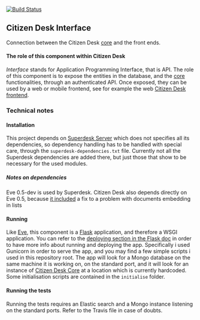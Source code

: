 [![Build Status](https://travis-ci.org/sourcefabric-innovation/citizendesk-interface.png?branch=master)](https://travis-ci.org/sourcefabric-innovation/citizendesk-interface)

## Citizen Desk Interface

Connection between the Citizen Desk [core][core] and the front ends.

#### The role of this component within Citizen Desk

*Interface* stands for Application Programming Interface, that is
API. The role of this component is to expose the entities in the
database, and the [core][core] functionalities, through an
authenticated API. Once exposed, they can be used by a web or mobile
frontend, see for example the web [Citizen Desk frontend][frontend].

### Technical notes

#### Installation

This project depends on [Superdesk Server][superdesk_server] which
does not specifies all its dependencies, so dependency handling has to
be handled with special care, through the `superdesk-dependencies.txt`
file. Currently not all the Superdesk dependencies are added there,
but just those that show to be necessary for the used modules.

##### Notes on dependencies

Eve 0.5-dev is used by Superdesk. Citizen Desk also depends directly
on Eve 0.5, because [it
included](https://github.com/nicolaiarocci/eve/commit/2c7d97952251434f32429e0ae7e945b822d53c9f)
a fix to a problem with documents embedding in lists

#### Running

Like [Eve][eve], this component is a [Flask][flask] application, and
therefore a WSGI application. You can refer to the [deploying section
in the Flask doc](http://flask.pocoo.org/docs/0.10/deploying/) in
order to have more info about running and deploying the
app. Specifically i used Gunicorn in order to serve the app, and you
may find a few simple scripts i used in this repository root. The app
will look for a Mongo database on the same machine it is working on,
on the standard port, and it will look for an instance of [Citizen
Desk Core][core] at a location which is currently hardcoded. Some
initialisation scripts are contained in the `initialise` folder.

#### Running the tests

Running the tests requires an Elastic search and a Mongo instance
listening on the standard ports. Refer to the Travis file in case of
doubts.

[superdesk_server]: https://github.com/superdesk/superdesk-server
[core]: https://github.com/sourcefabric-innovation/citizendesk-core
[frontend]: https://github.com/sourcefabric-innovation/citizendesk-frontend
[eve]: http://python-eve.org/index.html
[flask]: http://flask.pocoo.org/
